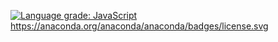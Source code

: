 [![Language grade: JavaScript](https://img.shields.io/lgtm/grade/javascript/g/ahx-code/CoffeeBuy.svg?logo=lgtm&logoWidth=18)](https://lgtm.com/projects/g/ahx-code/CoffeeBuy/context:javascript)
https://anaconda.org/anaconda/anaconda/badges/license.svg
